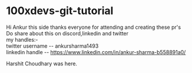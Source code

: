 # 100xdevs-git-tutorial
Hi Ankur this side thanks everyone for attending and creating these pr's <br/>
Do share about this on discord,linkedin and twitter <br/>
my handles:- <br/>
twitter username -- ankursharma1493 <br/>
linkedin handle  -- https://www.linkedin.com/in/ankur-sharma-b558891a0/

Harshit Choudhary was here.
